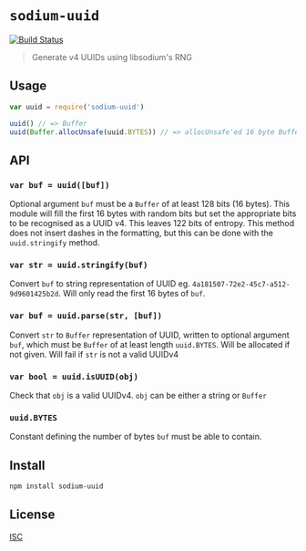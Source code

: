 # `sodium-uuid`
[![Build Status](https://travis-ci.org/emilbayes/sodium-uuid.svg?branch=master)](https://travis-ci.org/emilbayes/sodium-uuid)

> Generate v4 UUIDs using libsodium's RNG

## Usage

```js
var uuid = require('sodium-uuid')

uuid() // => Buffer
uuid(Buffer.allocUnsafe(uuid.BYTES)) // => allocUnsafe'ed 16 byte Buffer
```

## API

### `var buf = uuid([buf])`
Optional argument `buf` must be a `Buffer` of at least 128 bits (16 bytes).
This module will fill the first 16 bytes with random bits but set the
appropriate bits to be recognised as a UUID v4. This leaves 122 bits of entropy.
This method does not insert dashes in the formatting, but this can be done with
the `uuid.stringify` method.

### `var str = uuid.stringify(buf)`
Convert `buf` to string representation of UUID eg.
`4a181507-72e2-45c7-a512-9d9601425b2d`. Will only read the first 16 bytes
of `buf`.

### `var buf = uuid.parse(str, [buf])`
Convert `str` to `Buffer` representation of UUID, written to optional argument
`buf`, which must be `Buffer` of at least length `uuid.BYTES`. Will be allocated
if not given. Will fail if `str` is not a valid UUIDv4

### `var bool = uuid.isUUID(obj)`
Check that `obj` is a valid UUIDv4. `obj` can be either a string or `Buffer`

### `uuid.BYTES`
Constant defining the number of bytes `buf` must be able to contain.

## Install

```sh
npm install sodium-uuid
```

## License

[ISC](LICENSE.md)
